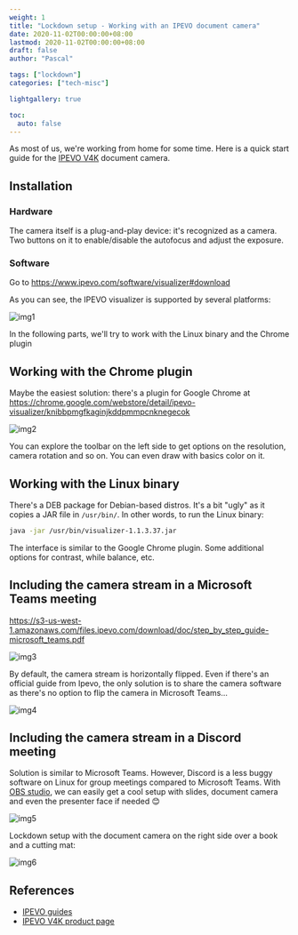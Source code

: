 ```yaml
---
weight: 1
title: "Lockdown setup - Working with an IPEVO document camera"
date: 2020-11-02T00:00:00+08:00
lastmod: 2020-11-02T00:00:00+08:00
draft: false
author: "Pascal"

tags: ["lockdown"]
categories: ["tech-misc"]

lightgallery: true

toc:
  auto: false
---
```


As most of us, we're working from home for some time. Here is a quick start guide for the [IPEVO V4K](https://www.ipevo.com/products/v4k) document camera.

## Installation

### Hardware

The camera itself is a plug-and-play device: it's recognized as a camera. Two buttons on it to enable/disable the autofocus and adjust the exposure.

### Software

Go to https://www.ipevo.com/software/visualizer#download

As you can see, the IPEVO visualizer is supported by several platforms:

![img1](./img/cam-img1.jpg)

In the following parts, we'll try to work with the Linux binary and the Chrome plugin

## Working with the Chrome plugin

Maybe the easiest solution: there's a plugin for Google Chrome at https://chrome.google.com/webstore/detail/ipevo-visualizer/knibbpmgfkaginjkddpmmpcnknegecok

![img2](./img/cam-img2.jpg)

You can explore the toolbar on the left side to get options on the resolution, camera rotation and so on. You can even draw with basics color on it.

## Working with the Linux binary

There's a DEB package for Debian-based distros. It's a bit "ugly" as it copies a JAR file in `/usr/bin/`. In other words, to run the Linux binary:

```bash
java -jar /usr/bin/visualizer-1.1.3.37.jar 
```

The interface is similar to the Google Chrome plugin. Some additional options for contrast, while balance, etc.

## Including the camera stream in a Microsoft Teams meeting

https://s3-us-west-1.amazonaws.com/files.ipevo.com/download/doc/step_by_step_guide-microsoft_teams.pdf

![img3](./img/cam-img3.jpg)

By default, the camera stream is horizontally flipped. Even if there's an official guide from Ipevo, the only solution is to share the camera software as there's no option to flip the camera in Microsoft Teams... 

![img4](./img/cam-img4.jpg)

## Including the camera stream in a Discord meeting

Solution is similar to Microsoft Teams. However, Discord is a less buggy software on Linux for group meetings compared to Microsoft Teams. With [OBS studio](https://obsproject.com/), we can easily get a cool setup with slides, document camera and even the presenter face if needed :blush:

![img5](./img/cam-img5.jpg)

Lockdown setup with the document camera on the right side over a book and a cutting mat:

![img6](./img/cam-img6.jpg)

## References

- [IPEVO guides](https://www.ipevo.com/products/v4k/support)
- [IPEVO V4K product page](https://www.ipevo.com/products/v4k/)